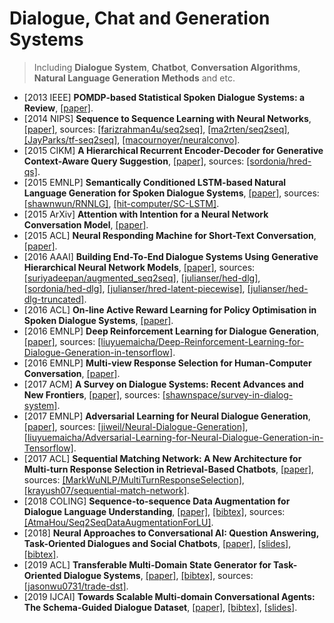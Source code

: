 # Dialogue, Chat and Generation Systems

> Including **Dialogue System**, **Chatbot**, **Conversation Algorithms**, **Natural Language Generation Methods** and etc.

- [2013 IEEE] **POMDP-based Statistical Spoken Dialogue Systems: a Review**, [[paper]](https://www.microsoft.com/en-us/research/wp-content/uploads/2016/02/young2013procieee.pdf).
- [2014 NIPS] **Sequence to Sequence Learning with Neural Networks**, [[paper]](https://arxiv.org/pdf/1409.3215.pdf), sources: [[farizrahman4u/seq2seq]](https://github.com/farizrahman4u/seq2seq), [[ma2rten/seq2seq]](https://github.com/ma2rten/seq2seq), [[JayParks/tf-seq2seq]](https://github.com/JayParks/tf-seq2seq), [[macournoyer/neuralconvo]](https://github.com/macournoyer/neuralconvo).
- [2015 CIKM] **A Hierarchical Recurrent Encoder-Decoder for Generative Context-Aware Query Suggestion**, [[paper]](https://arxiv.org/pdf/1507.02221.pdf), sources: [[sordonia/hred-qs]](https://github.com/sordonia/hred-qs).
- [2015 EMNLP] **Semantically Conditioned LSTM-based Natural Language Generation for Spoken Dialogue Systems**, [[paper]](https://arxiv.org/pdf/1508.01745.pdf), sources: [[shawnwun/RNNLG]](https://github.com/shawnwun/RNNLG), [[hit-computer/SC-LSTM]](https://github.com/hit-computer/SC-LSTM).
- [2015 ArXiv] **Attention with Intention for a Neural Network Conversation Model**, [[paper]](https://arxiv.org/pdf/1510.08565.pdf).
- [2015 ACL] **Neural Responding Machine for Short-Text Conversation**, [[paper]](https://arxiv.org/pdf/1503.02364.pdf).
- [2016 AAAI] **Building End-To-End Dialogue Systems Using Generative Hierarchical Neural Network Models**, [[paper]](https://arxiv.org/pdf/1507.04808.pdf), sources: [[suriyadeepan/augmented_seq2seq]](https://github.com/suriyadeepan/augmented_seq2seq), [[julianser/hed-dlg]](https://github.com/julianser/hed-dlg), [[sordonia/hed-dlg]](https://github.com/sordonia/hed-dlg), [[julianser/hred-latent-piecewise]](https://github.com/julianser/hred-latent-piecewise), [[julianser/hed-dlg-truncated]](https://github.com/julianser/hed-dlg-truncated).
- [2016 ACL] **On-line Active Reward Learning for Policy Optimisation in Spoken Dialogue Systems**, [[paper]](https://arxiv.org/pdf/1605.07669.pdf).
- [2016 EMNLP] **Deep Reinforcement Learning for Dialogue Generation**, [[paper]](https://arxiv.org/pdf/1606.01541.pdf), sources: [[liuyuemaicha/Deep-Reinforcement-Learning-for-Dialogue-Generation-in-tensorflow]](https://github.com/liuyuemaicha/Deep-Reinforcement-Learning-for-Dialogue-Generation-in-tensorflow).
- [2016 EMNLP] **Multi-view Response Selection for Human-Computer Conversation**, [[paper]](http://www.aclweb.org/anthology/D16-1036).
- [2017 ACM] **A Survey on Dialogue Systems: Recent Advances and New Frontiers**, [[paper]](https://arxiv.org/pdf/1711.01731.pdf), sources: [[shawnspace/survey-in-dialog-system]](https://github.com/shawnspace/survey-in-dialog-system).
- [2017 EMNLP] **Adversarial Learning for Neural Dialogue Generation**, [[paper]](https://arxiv.org/pdf/1701.06547.pdf), sources: [[jiweil/Neural-Dialogue-Generation]](https://github.com/jiweil/Neural-Dialogue-Generation), [[liuyuemaicha/Adversarial-Learning-for-Neural-Dialogue-Generation-in-Tensorflow]](https://github.com/liuyuemaicha/Adversarial-Learning-for-Neural-Dialogue-Generation-in-Tensorflow).
- [2017 ACL] **Sequential Matching Network: A New Architecture for Multi-turn Response Selection in Retrieval-Based Chatbots**, [[paper]](https://arxiv.org/pdf/1612.01627.pdf), sources: [[MarkWuNLP/MultiTurnResponseSelection]](https://github.com/MarkWuNLP/MultiTurnResponseSelection), [[krayush07/sequential-match-network]](https://github.com/krayush07/sequential-match-network).
- [2018 COLING] **Sequence-to-sequence Data Augmentation for Dialogue Language Understanding**, [[paper]](http://aclweb.org/anthology/C18-1105), [[bibtex]](/Bibtex/Sequence-to-sequence%20Data%20Augmentation%20for%20Dialogue%20Language%20Understanding.bib), sources: [[AtmaHou/Seq2SeqDataAugmentationForLU]](https://github.com/AtmaHou/Seq2SeqDataAugmentationForLU).
- [2018] **Neural Approaches to Conversational AI: Question Answering, Task-Oriented Dialogues and Social Chatbots**, [[paper]](https://arxiv.org/pdf/1809.08267.pdf), [[slides]](https://www.microsoft.com/en-us/research/uploads/prod/2018/07/neural-approaches-to-conversational-AI.pdf), [[bibtex]](/Bibtex/Neural%20Approaches%20to%20Conversational%20AI.bib).
- [2019 ACL] **Transferable Multi-Domain State Generator for Task-Oriented Dialogue Systems**, [[paper]](https://www.aclweb.org/anthology/P19-1078.pdf), [[bibtex]](/Bibtex/Transferable%20Multi-Domain%20State%20Generator%20for%20Task-Oriented%20Dialogue%20Systems.bib), sources: [[jasonwu0731/trade-dst]](https://github.com/jasonwu0731/trade-dst).
- [2019 IJCAI] **Towards Scalable Multi-domain Conversational Agents: The Schema-Guided Dialogue Dataset**, [[paper]](https://arxiv.org/pdf/1909.05855.pdf), [[bibtex]](/Bibtex/Towards%20Scalable%20Multi-domain%20Conversational%20Agents%20-%20The%20Schema-Guided%20Dialogue%20Dataset.bib), [[slides]](https://scai.info/ijcai2019/slides/IJCAI2019_Zang.pdf).
